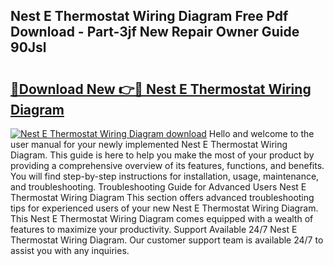 ## Nest E Thermostat Wiring Diagram Free Pdf Download - Part-3jf New Repair Owner Guide 90Jsl

# <h2><a href="http://dfj8af0.blite.top/?on=Nest+E+Thermostat+Wiring+Diagram">🔗Download New 👉🔴 Nest E Thermostat Wiring Diagram</a></h2>

[![Nest E Thermostat Wiring Diagram download](https://i.imgur.com/lujVjoI.png)](http://dfj8af0.blite.top/?on=Nest+E+Thermostat+Wiring+Diagram)
Hello and welcome to the user manual for your newly implemented Nest E Thermostat Wiring Diagram. This guide is here to help you make the most of your product by providing a comprehensive overview of its features, functions, and benefits. You will find step-by-step instructions for installation, usage, maintenance, and troubleshooting. Troubleshooting Guide for Advanced Users Nest E Thermostat Wiring Diagram This section offers advanced troubleshooting tips for experienced users of your new Nest E Thermostat Wiring Diagram. This Nest E Thermostat Wiring Diagram comes equipped with a wealth of features to maximize your productivity. Support Available 24/7 Nest E Thermostat Wiring Diagram. Our customer support team is available 24/7 to assist you with any inquiries.
